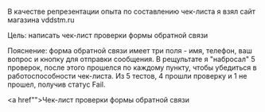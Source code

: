 В качестве репрезентации опыта по составлению чек-листа я взял сайт магазина vddstm.ru

Цель: написать чек-лист проверки формы обратной связи

Пояснение: форма обратной связи имеет три поля - имя, телефон, ваш вопрос и кнопку для отправки сообщения. В рещультате я "набросал" 5 проверок, после этого прошелся по каждому пункту, чтобы убедиться в работоспособности чек-листа. Из 5 тестов, 4 прошли проверку и 1 не прошел, получив статус Fail.

<a href"">Чек-лист проверки формы обратной связи</a>
